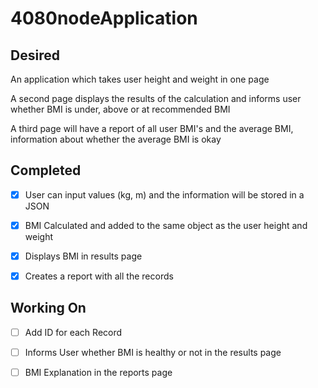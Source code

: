 # 4080nodeApplication

## Desired 

An application which takes user height and weight in one page

A second page displays the results of the calculation and informs user whether BMI is under, above or at recommended BMI

A third page will have a report of all user BMI's and the average BMI, information about whether the average BMI is okay



## Completed

- [x] User can input values (kg, m) and the information will be stored in a JSON
- [x] BMI Calculated and added to the same object as the user height and weight
- [x] Displays BMI in results page
- [x] Creates a report with all the records



## Working On 


- [ ] Add ID for each Record
- [ ] Informs User whether BMI is healthy or not in the results page
- [ ] BMI Explanation in the reports page



